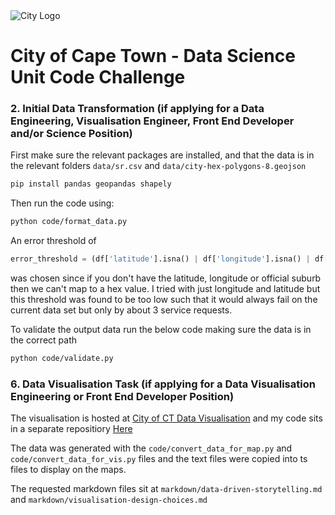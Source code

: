 <img src="img/city_emblem.png" alt="City Logo"/>

# City of Cape Town - Data Science Unit Code Challenge

### 2. Initial Data Transformation (if applying for a Data Engineering, Visualisation Engineer, Front End Developer and/or Science Position)

First make sure the relevant packages are installed, and that the data is in the relevant folders `data/sr.csv` and `data/city-hex-polygons-8.geojson`

```bash
pip install pandas geopandas shapely
```

Then run the code using:

```bash
python code/format_data.py
```

An error threshold of

```python
error_threshold = (df['latitude'].isna() | df['longitude'].isna() | df['official_suburb'].isna()).sum()
```

was chosen since if you don't have the latitude, longitude or official suburb then we can't map to a hex value. I tried with just longitude and latitude but this threshold was found to be too low such that it would always fail on the current data set but only by about 3 service requests.

To validate the output data run the below code making sure the data is in the correct path

```bash
python code/validate.py
```

### 6. Data Visualisation Task (if applying for a Data Visualisation Engineering or Front End Developer Position)

The visualisation is hosted at [City of CT Data Visualisation](https://data-visualisation-r61m4677q-bewarren.vercel.app) and my code sits in a separate repositiory [Here](https://github.com/bewarren/data-visualisation)

The data was generated with the `code/convert_data_for_map.py` and `code/convert_data_for_vis.py` files and the text files were copied into ts files to display on the maps.

The requested markdown files sit at `markdown/data-driven-storytelling.md` and `markdown/visualisation-design-choices.md`
